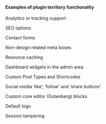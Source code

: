 <h4>Examples of plugin territory functionality</h4>

Analytics or tracking support

SEO options

Contact forms

Non-design related meta boxes

Resource caching

Dashboard widgets in the admin area

Custom Post Types and Shortcodes

Social media ‘like’, ‘follow’ and ‘share buttons’

Custom core editor (Gutenberg) blocks

Default logo

Session tampering
